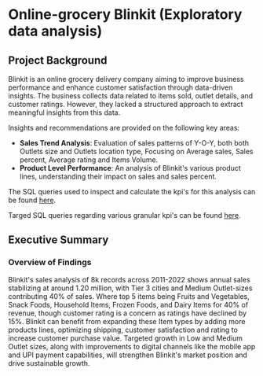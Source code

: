 # Online-grocery Blinkit (Exploratory data analysis)

## Project Background
Blinkit is an online grocery delivery company aiming to improve business performance and enhance customer satisfaction through data-driven insights. The business collects data related to items sold, outlet details, and customer ratings. However, they lacked a structured approach to extract meaningful insights from this data.

Insights and recommendations are provided on the following key areas:

- **Sales Trend Analysis**: Evaluation of sales patterns of Y-O-Y, both both Outlets size and Outlets location type, Focusing on Average sales, Sales percent, Average rating and Items Volume.
- **Product Level Performance**: An analysis of Blinkit's various product lines, understanding their impact on sales and sales percent.

The SQL queries used to inspect and calculate the kpi's for this analysis can be found [here](https://github.com/rPrajwal18/Online-grocery-Blinkit-Exploratory-data-analysis-/blob/1e776ed8ce8a4335be2793879bfa2591d0463331/SQL%20queries%20and%20analysis/Calculating_general_kpi's.sql).

Targed SQL queries regarding various granular kpi's can be found [here](https://github.com/rPrajwal18/Online-grocery-Blinkit-Exploratory-data-analysis-/blob/1e776ed8ce8a4335be2793879bfa2591d0463331/SQL%20queries%20and%20analysis/Calculating_granular_requirements.sql).

## Executive Summary

### Overview of Findings
Blinkit's sales analysis of 8k records across 2011-2022 shows annual sales stabilizing at around 1.20 million, with Tier 3 cities and Medium Outlet-sizes contributing 40% of sales. Where top 5 items being Fruits and Vegetables, Snack Foods, Household Items, Frozen Foods, and Dairy Items for 40% of revenue, though customer rating is a concern as  ratings have declined by 15%. Blinkit can benefit from expanding these Item types by adding more products lines, optimizing shipping, customer satisfaction and rating to increase customer purchase value. Targeted growth in Low and Medium Outlet sizes, along with improvements to digital channels like the mobile app and UPI payment capabilities, will strengthen Blinkit's market position and drive sustainable growth.
